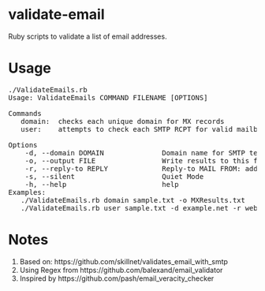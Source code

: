 validate-email
==============

Ruby scripts to validate a list of email addresses.

Usage
=====
<pre>
./ValidateEmails.rb 
Usage: ValidateEmails COMMAND FILENAME [OPTIONS]

Commands
   domain:  checks each unique domain for MX records
   user:    attempts to check each SMTP RCPT for valid mailbox

Options
    -d, --domain DOMAIN              Domain name for SMTP testing (to match your PTR record)
    -o, --output FILE                Write results to this filename
    -r, --reply-to REPLY             Reply-to MAIL FROM: address for SMTP testing
    -s, --silent                     Quiet Mode
    -h, --help                       help
Examples:
   ./ValidateEmails.rb domain sample.txt -o MXResults.txt
   ./ValidateEmails.rb user sample.txt -d example.net -r webmaster@example.net
</pre>


Notes
=====
<ol>
<li>Based on: https://github.com/skillnet/validates_email_with_smtp</li>
<li>Using Regex from https://github.com/balexand/email_validator</li>
<li>Inspired by https://github.com/pash/email_veracity_checker</li>
</ol>
